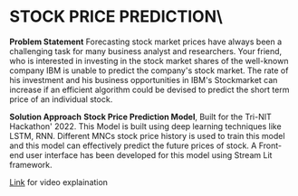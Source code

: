 # STOCK PRICE PREDICTION\

**Problem Statement** Forecasting stock market prices have always been a challenging task for many business analyst and researchers. Your friend, who is interested in investing in the stock market shares of the well-known company IBM is unable to predict the company's stock market. The rate of his investment and his business opportunities in IBM's Stockmarket can increase if an efficient algorithm could be devised to predict the short term price of an individual stock.

**Solution Approach**
**Stock Price Prediction Model**, Built for the Tri-NIT Hackathon' 2022. This Model is built using deep learning techniques like LSTM, RNN. Different MNCs stock price history is used to train this model and this model can effectively predict the future prices of stock. A Front-end user interface has been developed for this model using Stream Lit framework.

[Link](https://drive.google.com/file/d/1FssM9q3oxJ8MMqbljAYuXgKUOsjwaZL-/view?usp=sharing) for video explaination

